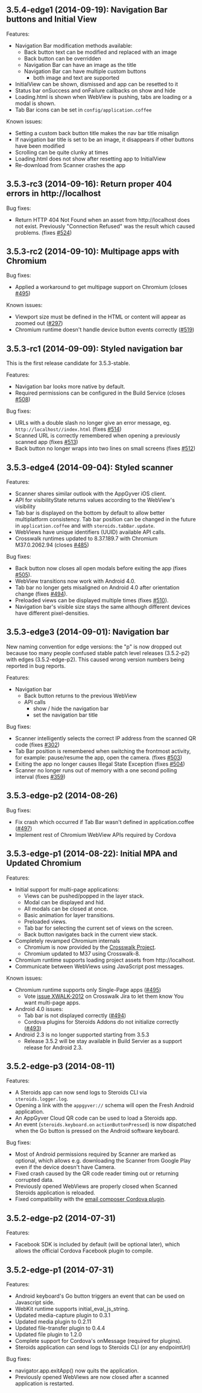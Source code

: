 ## 3.5.4-edge1 (2014-09-19): Navigation Bar buttons and Initial View

Features:
- Navigation Bar modification methods available:
  - Back button text can be modified and replaced with an image
  - Back button can be overridden
  - Navigation Bar can have an image as the title
  - Navigation Bar can have multiple custom buttons
    - both image and text are supported
- InitialView can be shown, dismissed and app can be resetted to it
- Status bar onSuccess and onFailure callbacks on show and hide
- Loading.html is shown when WebView is pushing, tabs are loading or a modal is shown.
- Tab Bar icons can be set in `config/application.coffee`

Known issues:
- Setting a custom back button title makes the nav bar title misalign
- If navigation bar title is set to be an image, it disappears if other buttons have been modified
- Scrolling can be quite clunky at times
- Loading.html does not show after resetting app to InitialView
- Re-download from Scanner crashes the app

## 3.5.3-rc3 (2014-09-16): Return proper 404 errors in http://localhost

Bug fixes:
- Return HTTP 404 Not Found when an asset from http://localhost does not
  exist. Previously "Connection Refused" was the result which caused problems.
  (fixes [#524](https://github.com/AppGyver/steroids/issues/524))


## 3.5.3-rc2 (2014-09-10): Multipage apps with Chromium

Bug fixes:
- Applied a workaround to get multipage support on Chromium
  (closes [#495](https://github.com/AppGyver/steroids/issues/495))

Known issues:
- Viewport size must be defined in the HTML or content will appear as zoomed out
  ([#297](https://github.com/AppGyver/steroids/issues/297))
- Chromium runtime doesn't handle device button events correctly
  ([#519](https://github.com/AppGyver/steroids/issues/519))


## 3.5.3-rc1 (2014-09-09): Styled navigation bar

This is the first release candidate for 3.5.3-stable.

Features:
- Navigation bar looks more native by default.
- Required permissions can be configured in the Build Service
  (closes [#508](https://github.com/AppGyver/steroids/issues/508))

Bug fixes:
- URLs with a double slash no longer give an error message,
  eg. `http://localhost//index.html` (fixes [#514](https://github.com/AppGyver/steroids/issues/514))
- Scanned URL is correctly remembered when opening a previously scanned app
  (fixes [#513](https://github.com/AppGyver/steroids/issues/513))
- Back button no longer wraps into two lines on small screens
  (fixes [#512](https://github.com/AppGyver/steroids/issues/512))


## 3.5.3-edge4 (2014-09-04): Styled scanner

Features:
- Scanner shares similar outlook with the AppGyver iOS client.
- API for visibilityState returns values according to the WebView's visibility
- Tab bar is displayed on the bottom by default to allow better multiplatform
  consistency. Tab bar position can be changed in the future in `application.coffee`
  and with `steroids.tabBar.update`.
- WebViews have unique identifiers (UUID) available API calls.
- Crosswalk runtimes updated to 8.37.189.7 with Chromium M37.0.2062.94 (closes [#485](https://github.com/AppGyver/steroids/issues/485))

Bug fixes:
- Back button now closes all open modals before exiting the app (fixes [#505](https://github.com/AppGyver/steroids/issues/505)).
- WebView transitions now work with Android 4.0.
- Tab bar no longer gets misaligned on Android 4.0 after orientation change (fixes [#494](https://github.com/AppGyver/steroids/issues/494)).
- Preloaded views can be displayed multiple times (fixes [#510](https://github.com/AppGyver/steroids/issues/510)).
- Navigation bar's visible size stays the same although different devices have
  different pixel-densities.


## 3.5.3-edge3 (2014-09-01): Navigation bar

New naming convention for edge versions: the "p" is now dropped out because too many people
confused stable patch level releases (3.5.2-p2) with edges (3.5.2-edge-p2).
This caused wrong version numbers being reported in bug reports.

Features:
- Navigation bar
  - Back button returns to the previous WebView
  - API calls
    - show / hide the navigation bar
    - set the navigation bar title

Bug fixes:
- Scanner intelligently selects the correct IP address from the scanned
  QR code (fixes [#302](https://github.com/AppGyver/steroids/issues/302))
- Tab Bar position is remembered when switching the frontmost activity,
  for example: pause/resume the app, open the camera.
  (fixes [#503](https://github.com/AppGyver/steroids/issues/503))
- Exiting the app no longer causes Illegal State Exception
  (fixes [#504](https://github.com/AppGyver/steroids/issues/504))
- Scanner no longer runs out of memory with a one second polling interval
  (fixes [#359](https://github.com/AppGyver/steroids/issues/359))

## 3.5.3-edge-p2 (2014-08-26)

Bug fixes:
- Fix crash which occurred if Tab Bar wasn't defined in application.coffee ([#497](https://github.com/AppGyver/steroids/issues/497))
- Implement rest of Chromium WebView APIs required by Cordova

## 3.5.3-edge-p1 (2014-08-22): Initial MPA and Updated Chromium

Features:
- Initial support for multi-page applications:
  - Views can be pushed/popped in the layer stack.
  - Modal can be displayed and hid.
  - All modals can be closed at once.
  - Basic animation for layer transitions.
  - Preloaded views.
  - Tab bar for selecting the current set of views on the screen.
  - Back button navigates back in the current view stack.
- Completely revamped Chromium internals
  - Chromium is now provided by the [Crosswalk Project](https://crosswalk-project.org/).
  - Chromium updated to M37 using Crosswalk-8.
- Chromium runtime supports loading project assets from http://localhost.
- Communicate between WebViews using JavaScript post messages.

Known issues:
- Chromium runtime supports only Single-Page apps ([#495](https://github.com/AppGyver/steroids/issues/495))
  - Vote [issue XWALK-2012](https://crosswalk-project.org/jira/browse/XWALK-2012) on Crosswalk Jira to let them know You want multi-page apps.
- Android 4.0 issues:
  - Tab bar is not displayed correctly ([#494](https://github.com/AppGyver/steroids/issues/494))
  - Cordova plugins for Steroids Addons do not initialize correctly ([#493](https://github.com/AppGyver/steroids/issues/493))
- Android 2.3 is no longer supported starting from 3.5.3
  - Release 3.5.2 will be stay available in Build Servier as a support release for Android 2.3.


## 3.5.2-edge-p3 (2014-08-11)

Features:

- A Steroids app can now send logs to Steroids CLI via `steroids.logger.log`.
- Opening a link with the `appgyver://` schema will open the Fresh Android application.
- An AppGyver Cloud QR code can be used to load a Steroids app.
- An event (`steroids.keyboard.on` `actionButtonPressed`) is now dispatched when the Go button is pressed on the Android software keyboard.

Bug fixes:

- Most of Android permissions required by Scanner are marked as optional, which allows e.g. downloading the Scanner from Google Play even if the device doesn't have Camera.
- Fixed crash caused by the QR code reader timing out or returning corrupted data.
- Previously opened WebViews are properly closed when Scanned Steroids application is reloaded.
- Fixed compatibility with the [email composer Cordova plugin](https://github.com/AppGyver/email-composer/).


## 3.5.2-edge-p2 (2014-07-31)

Features:
- Facebook SDK is included by default (will be optional later), which allows the official
  Cordova Facebook plugin to compile.



## 3.5.2-edge-p1 (2014-07-31)

Features:
- Android keyboard's Go button triggers an event that can be used on Javascript side.
- WebKit runtime supports initial_eval_js_string.
- Updated media-capture plugin to 0.3.1
- Updated media plugin to 0.2.11
- Updated file-transfer plugin to 0.4.4
- Updated file plugin to 1.2.0
- Complete support for Cordova's onMessage (required for plugins).
- Steroids application can send logs to Steroids CLI (or any endpointUrl)


Bug fixes:
- navigator.app.exitApp() now quits the application.
- Previously opened WebViews are now closed after a scanned application is restarted.
